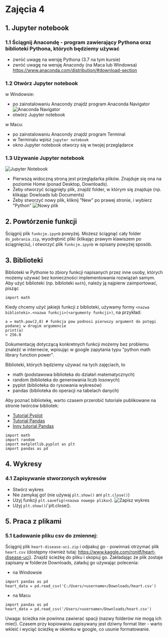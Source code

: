 # Zajęcia 4

## 1. Jupyter notebook
### 1.1 Ściągnij Anacondę - program zawierający Pythona oraz biblioteki Pythona, których będziemy używać
- zwróć uwagę na wersję Pythona (3.7 na tym kursie)
- zwróć uwagę na wersję Anacondy (na Maca lub Windowsa)
https://www.anaconda.com/distribution/#download-section

### 1.2 Otwórz Jupyter notebook
w Windowsie: 
- po zainstalowaniu Anacondy znajdź program Anaconda Navigator
![Anaconda Navigator](https://cdn-images-1.medium.com/max/2400/1*8VwF5RUh4vEf4FfrKMw7qg.png)
- otwórz Jupyter notebook

w Macu:
- po zainstalowaniu Anacondy znajdź program Terminal
- w Terminalu wpisz `jupyter notebook`
- okno Jupyter notebook otworzy się w twojej przeglądarce

### 1.3 Używanie Jupyter notebook
![Jupyter Notebook](https://jupyter-notebook.readthedocs.io/en/stable/_images/dashboard_files_tab.png)
- Pierwszą widoczną stroną jest przeglądarka plików. Znajduje się ona na poziomie Home (ponad Desktop, Downloads).
- Żeby otworzyć ściągnięty plik, znajdź folder, w którym się znajduje (np. klikając Dowloads lub Documents)
- Żeby stworzyć nowy plik, kliknij "New" po prawej stronie, i wybierz "Python"
![Nowy plik](https://jupyter-notebook.readthedocs.io/en/stable/_images/dashboard_files_tab_new.png)

## 2. Powtórzenie funkcji
Ściągnij plik `funkcje.ipynb` powyżej. Możesz ściągnąć cały folder `do_pobrania.zip`, wyodrębnić pliki (klikając prawym klawiszem po ściągnięciu), i otworzyć plik `funkcje.ipynb` w opisany powyżej sposób.

## 3. Biblioteki
Biblioteki w Pythonie to zbiory funkcji napisanych przez inne osoby, których możemy używać bez konieczności implementowania rozwiązań samym. Aby użyć biblioteki (np. biblioteki `math`), należy ją najpierw zaimportować, pisząc
```
import math
```
Kiedy chcemy użyć jakiejś funkcji z biblioteki, używamy formy `<nazwa biblioteki>.<nazwa funkcji>(<argumenty funkcji>)`, na przykład:
```
a = math.pow(2,8) # funkcja pow podnosi pierwszy argument do potęgi podanej w drugim argumencie
print(a)
> 256.0
```
Dokumentację dotyczącą konkretnych funkcji możemy bez problemu znaleźć w internecie, wpisując w google zapytania typu "python math library function power".

Biblioteki, których będziemy używać na tych zajęciach, to
- math (podstawowa biblioteka do działań matematycznych)
- random (biblioteka do generowania liczb losowych)
- pyplot (biblioteka do rysowania wykresów)
- pandas (biblioteka do operacji na tabelach danych)

Aby poznać bibliotekę, warto czasem przerobić tutoriale publikowane na stronie twórców bibliotek:
- [Tutorial Pyplot](https://matplotlib.org/users/pyplot_tutorial.html)
- [Tutorial Pandas](https://pandas.pydata.org/pandas-docs/stable/getting_started/10min.html#min)
- [Inny tutorial Pandas](https://data36.com/pandas-tutorial-1-basics-reading-data-files-dataframes-data-selection/)

```
import math
import random
import matplotlib.pyplot as plt
import pandas as pd
```

## 4. Wykresy

### 4.1 Zapisywanie stworzonych wykresów
- Stwórz wykres
- Nie zamykaj go! (nie używaj `plt.show()` ani `plt.close()`)
- Użyj funkcji `plt.savefig(<nazwa nowego pliku>`).
![Zapisz wykres](https://i.stack.imgur.com/m8HV9.png)
- Użyj `plt.show()`/`plt.close().

## 5. Praca z plikami

### 5.1 Ładowanie pliku csv do zmiennej:

Ściągnij plik `heart-disease-uci.zip` i odpakuj go - powinnaś otrzymać plik `heart.csv` (dostępny również tutaj: https://www.kaggle.com/ronitf/heart-disease-uci). Znajdź ścieżkę do pliku i skopiuj go. Zakładając że plik zostaje zapisany w folderze Downloads, załaduj go używając polecenia:

- na Windowsie
```
import pandas as pd
heart_data = pd.read_csv('C:/Users/<username>/Downloads/heart.csv')
```
- na Macu
```
import pandas as pd
heart_data = pd.read_csv('/Users/<username>/Downloads/heart.csv')
```

Uwaga: ścieżka nie powinna zawierać spacji (nazwy folderów nie mogą ich mieć). Czasem przy kopiowaniu zapisywany jest dziwny format liter - warto wkleić i wyciąć ścieżkę w okienku w google, co usunie formatowanie.
